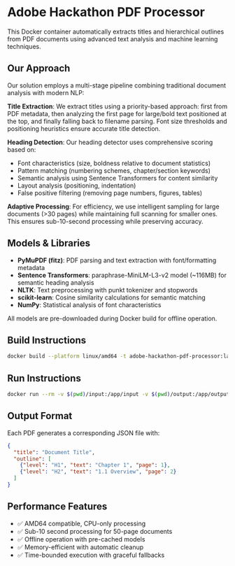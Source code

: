 # Adobe Hackathon PDF Processor

This Docker container automatically extracts titles and hierarchical outlines from PDF documents using advanced text analysis and machine learning techniques.

## Our Approach

Our solution employs a multi-stage pipeline combining traditional document analysis with modern NLP:

**Title Extraction**: We extract titles using a priority-based approach: first from PDF metadata, then analyzing the first page for large/bold text positioned at the top, and finally falling back to filename parsing. Font size thresholds and positioning heuristics ensure accurate title detection.

**Heading Detection**: Our heading detector uses comprehensive scoring based on:
- Font characteristics (size, boldness relative to document statistics)
- Pattern matching (numbering schemes, chapter/section keywords)
- Semantic analysis using Sentence Transformers for content similarity
- Layout analysis (positioning, indentation)
- False positive filtering (removing page numbers, figures, tables)

**Adaptive Processing**: For efficiency, we use intelligent sampling for large documents (>30 pages) while maintaining full scanning for smaller ones. This ensures sub-10-second processing while preserving accuracy.

## Models & Libraries

- **PyMuPDF (fitz)**: PDF parsing and text extraction with font/formatting metadata
- **Sentence Transformers**: paraphrase-MiniLM-L3-v2 model (~116MB) for semantic heading analysis
- **NLTK**: Text preprocessing with punkt tokenizer and stopwords
- **scikit-learn**: Cosine similarity calculations for semantic matching
- **NumPy**: Statistical analysis of font characteristics

All models are pre-downloaded during Docker build for offline operation.

## Build Instructions

```bash
docker build --platform linux/amd64 -t adobe-hackathon-pdf-processor:latest .
```

## Run Instructions

```bash
docker run --rm -v $(pwd)/input:/app/input -v $(pwd)/output:/app/output --network none adobe-hackathon-pdf-processor:latest
```

## Output Format

Each PDF generates a corresponding JSON file with:
```json
{
  "title": "Document Title",
  "outline": [
    {"level": "H1", "text": "Chapter 1", "page": 1},
    {"level": "H2", "text": "1.1 Overview", "page": 2}
  ]
}
```

## Performance Features

- ✅ AMD64 compatible, CPU-only processing
- ✅ Sub-10 second processing for 50-page documents
- ✅ Offline operation with pre-cached models
- ✅ Memory-efficient with automatic cleanup
- ✅ Time-bounded execution with graceful fallbacks
